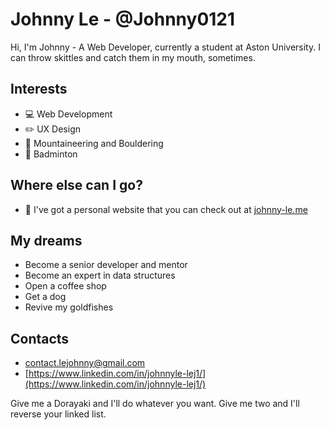 # Johnny Le - @Johnny0121

Hi, I'm Johnny - A Web Developer, currently a student at Aston University. I can throw skittles and catch them in my mouth, sometimes.

## Interests
- :computer: Web Development
- :pencil2: UX Design
- :sunrise_over_mountains: Mountaineering and Bouldering
- :tennis: Badminton

## Where else can I go?
- :iphone: I've got a personal website that you can check out at [johnny-le.me](https://www.johnny-le.me)

## My dreams
- Become a senior developer and mentor
- Become an expert in data structures
- Open a coffee shop
- Get a dog
- Revive my goldfishes

## Contacts

- [contact.lejohnny@gmail.com](contact.lejohnny@gmail.com)
- [https://www.linkedin.com/in/johnnyle-lej1/](https://www.linkedin.com/in/johnnyle-lej1/)

Give me a Dorayaki and I'll do whatever you want. Give me two and I'll reverse your linked list.
